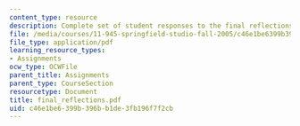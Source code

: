 ```yaml
---
content_type: resource
description: Complete set of student responses to the final reflections assignment.
file: /media/courses/11-945-springfield-studio-fall-2005/c46e1be6399b396bb1de3fb196f7f2cb_final_reflections.pdf
file_type: application/pdf
learning_resource_types:
- Assignments
ocw_type: OCWFile
parent_title: Assignments
parent_type: CourseSection
resourcetype: Document
title: final_reflections.pdf
uid: c46e1be6-399b-396b-b1de-3fb196f7f2cb
---
```

